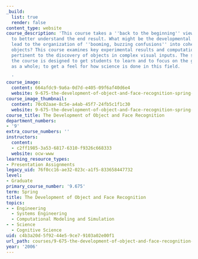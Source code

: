 ```yaml
---
_build:
  list: true
  render: false
content_type: website
course_description: 'This course takes a ''back to the beginning'' view that aims
  to better understand the end result. What might be the developmental processes that
  lead to the organization of ''booming, buzzing confusions'' into coherent visual
  objects? This course examines key experimental results and computational proposals
  pertinent to the discovery of objects in complex visual inputs. The structure of
  the course is designed to get students to learn and to focus on the genre of study
  as a whole; to get a feel for how science is done in this field.

  '
course_image:
  content: 664afdc9-9a6a-0d7d-e405-09f6af40d6e4
  website: 9-675-the-development-of-object-and-face-recognition-spring-2006
course_image_thumbnail:
  content: 70c02aae-8c5e-a4ab-45f7-24fb5c1f1c30
  website: 9-675-the-development-of-object-and-face-recognition-spring-2006
course_title: The Development of Object and Face Recognition
department_numbers:
- '9'
extra_course_numbers: ''
instructors:
  content:
  - c2ff1985-3a53-6817-6310-f9326c668333
  website: ocw-www
learning_resource_types:
- Presentation Assignments
legacy_uid: 76f0cc16-ae32-023c-a1f5-833658447732
level:
- Graduate
primary_course_number: '9.675'
term: Spring
title: The Development of Object and Face Recognition
topics:
- - Engineering
  - Systems Engineering
  - Computational Modeling and Simulation
- - Science
  - Cognitive Science
uid: c4b3a20d-5f92-44e5-9ce7-9103a02e00f1
url_path: courses/9-675-the-development-of-object-and-face-recognition-spring-2006
year: '2006'
---
```

